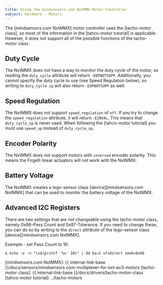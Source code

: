 ```yaml
---
title: Using the mindsensors.com NxtMMX Motor Controller
subject: Hardware - Motors
---
```


The [mindsensors.com NxtMMX] motor controller uses the [tacho-motor class], so
most of the information in the [tahco-motor tutorial] is applicable. However,
it does not support all of the possible functions of the tacho-motor class.

## Duty Cycle

The NxtMMX does not have a way to monitor the duty cycle of the motor, so reading
the `duty_cycle` attribute will return `-EOPNOTSUPP`. Additionally, you cannot
specify the duty cycle to use (see Speed Regulation below), so writing to
`duty_cycle_sp` will also return `-EOPNOTSUPP` as well.

## Speed Regulation

The NxtMMX does not support `speed_regulation` of `off`. If you try to change
the `speed_regulation` attribute, it will return `-EINVAL`. This means that
`duty_cycle_sp` is never used. When following the [tahco-motor tutorial] you must
use `speed_sp` instead of `duty_cycle_sp`.

## Encoder Polarity

The NxtMMX does not support motors with `inversed` encoder polarity. This means
the Firgelli linear actuators will not work with the NxtMMX.

## Battery Voltage

The NxtMMX creates a lego-sensor class [device][mindsensors.com NxtMMX] that
can be used to monitor the battery voltage of the NxtMMX.

## Advanced I2C Registers

There are two settings that are not changeable using the tacho-motor class,
namely 0x86-Pass Count and 0x87-Tolerance. If you need to change these, you can
do so by writing to the `direct` attribute of the lego-sensor class
[device][mindsensors.com NxtMMX].

Example - set Pass Count to 10:

    $ echo -e -n "\x$(printf '%x' 10)" | dd bs=1 of=direct seek=0x86

[mindsensors.com NxtMMX]: {{ internal-link-base }}/docs/sensors/mindsensors.com-multiplexer-for-nxt-ev3-motors
[tacho-motor class]: {{ internal-link-base }}/docs/drivers/tacho-motor-class
[tahco-motor tutorial]: ../tacho-motors
